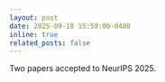 ```yaml
---
layout: post
date: 2025-09-18 15:59:00-0400
inline: true
related_posts: false
---
```


Two papers accepted to NeurIPS 2025.
